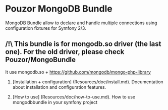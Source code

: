 Pouzor MongoDB Bundle
=================

MongoDB Bundle allow to declare and handle multiple connections using configuration fixtures for Symfony 2/3.

## /!\ This bundle is for mongodb.so driver (the last one). For the old driver, please check Pouzor/MongoBundle

It use mongodb.so + https://github.com/mongodb/mongo-php-library

1.  [Installation + configuration] (Resources/doc/install.md).
    Documentation about installation and configuration features.

2.  [How to use] (Resources/doc/how-to-use.md).
    How to use mongodbbundle in your symfony project   